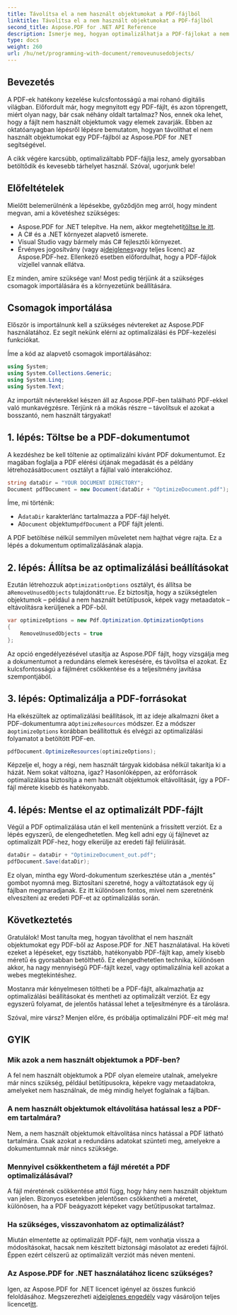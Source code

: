 ```yaml
---
title: Távolítsa el a nem használt objektumokat a PDF-fájlból
linktitle: Távolítsa el a nem használt objektumokat a PDF-fájlból
second_title: Aspose.PDF for .NET API Reference
description: Ismerje meg, hogyan optimalizálhatja a PDF-fájlokat a nem használt objektumok eltávolításával az Aspose.PDF for .NET segítségével. Útmutató lépésről lépésre a fájlméret csökkentésére és a teljesítmény javítására.
type: docs
weight: 260
url: /hu/net/programming-with-document/removeunusedobjects/
---
```

## Bevezetés

A PDF-ek hatékony kezelése kulcsfontosságú a mai rohanó digitális világban. Előfordult már, hogy megnyitott egy PDF-fájlt, és azon töprengett, miért olyan nagy, bár csak néhány oldalt tartalmaz? Nos, ennek oka lehet, hogy a fájlt nem használt objektumok vagy elemek zavarják. Ebben az oktatóanyagban lépésről lépésre bemutatom, hogyan távolíthat el nem használt objektumokat egy PDF-fájlból az Aspose.PDF for .NET segítségével. 

A cikk végére karcsúbb, optimalizáltabb PDF-fájlja lesz, amely gyorsabban betöltődik és kevesebb tárhelyet használ. Szóval, ugorjunk bele!

## Előfeltételek

Mielőtt belemerülnénk a lépésekbe, győződjön meg arról, hogy mindent megvan, ami a követéshez szükséges:

-  Aspose.PDF for .NET telepítve. Ha nem, akkor megteheti[töltse le itt](https://releases.aspose.com/pdf/net/).
- A C# és a .NET környezet alapvető ismerete.
- Visual Studio vagy bármely más C# fejlesztői környezet.
-  Érvényes jogosítvány (vagy a[ideiglenes](https://purchase.aspose.com/temporary-license/)vagy teljes licenc) az Aspose.PDF-hez. Ellenkező esetben előfordulhat, hogy a PDF-fájlok vízjellel vannak ellátva.
  
Ez minden, amire szüksége van! Most pedig térjünk át a szükséges csomagok importálására és a környezetünk beállítására.

## Csomagok importálása

Először is importálnunk kell a szükséges névtereket az Aspose.PDF használatához. Ez segít nekünk elérni az optimalizálási és PDF-kezelési funkciókat.

Íme a kód az alapvető csomagok importálásához:

```csharp
using System;
using System.Collections.Generic;
using System.Linq;
using System.Text;
```

Az importált névterekkel készen áll az Aspose.PDF-ben található PDF-ekkel való munkavégzésre. Térjünk rá a mókás részre – távolítsuk el azokat a bosszantó, nem használt tárgyakat!

## 1. lépés: Töltse be a PDF-dokumentumot

 A kezdéshez be kell töltenie az optimalizálni kívánt PDF dokumentumot. Ez magában foglalja a PDF elérési útjának megadását és a példány létrehozását`Document` osztályt a fájllal való interakcióhoz.

```csharp
string dataDir = "YOUR DOCUMENT DIRECTORY";
Document pdfDocument = new Document(dataDir + "OptimizeDocument.pdf");
```

Íme, mi történik:
-  A`dataDir` karakterlánc tartalmazza a PDF-fájl helyét.
-  A`Document` objektum`pdfDocument` a PDF fájlt jelenti.

A PDF betöltése nélkül semmilyen műveletet nem hajthat végre rajta. Ez a lépés a dokumentum optimalizálásának alapja.

## 2. lépés: Állítsa be az optimalizálási beállításokat

 Ezután létrehozzuk a`OptimizationOptions` osztályt, és állítsa be a`RemoveUnusedObjects` tulajdonát`true`. Ez biztosítja, hogy a szükségtelen objektumok – például a nem használt betűtípusok, képek vagy metaadatok – eltávolításra kerüljenek a PDF-ből.

```csharp
var optimizeOptions = new Pdf.Optimization.OptimizationOptions
{
    RemoveUnusedObjects = true
};
```

Az opció engedélyezésével utasítja az Aspose.PDF fájlt, hogy vizsgálja meg a dokumentumot a redundáns elemek keresésére, és távolítsa el azokat. Ez kulcsfontosságú a fájlméret csökkentése és a teljesítmény javítása szempontjából.

## 3. lépés: Optimalizálja a PDF-forrásokat

 Ha elkészültek az optimalizálási beállítások, itt az ideje alkalmazni őket a PDF-dokumentumra a`OptimizeResources` módszer. Ez a módszer a`optimizeOptions` korábban beállítottuk és elvégzi az optimalizálási folyamatot a betöltött PDF-en.

```csharp
pdfDocument.OptimizeResources(optimizeOptions);
```

Képzelje el, hogy a régi, nem használt tárgyak kidobása nélkül takarítja ki a házát. Nem sokat változna, igaz? Hasonlóképpen, az erőforrások optimalizálása biztosítja a nem használt objektumok eltávolítását, így a PDF-fájl mérete kisebb és hatékonyabb.

## 4. lépés: Mentse el az optimalizált PDF-fájlt

Végül a PDF optimalizálása után el kell mentenünk a frissített verziót. Ez a lépés egyszerű, de elengedhetetlen. Meg kell adni egy új fájlnevet az optimalizált PDF-hez, hogy elkerülje az eredeti fájl felülírását.

```csharp
dataDir = dataDir + "OptimizeDocument_out.pdf";
pdfDocument.Save(dataDir);
```

Ez olyan, mintha egy Word-dokumentum szerkesztése után a „mentés” gombot nyomná meg. Biztosítani szeretné, hogy a változtatások egy új fájlban megmaradjanak. Ez itt különösen fontos, mivel nem szeretnénk elveszíteni az eredeti PDF-et az optimalizálás során.

## Következtetés

Gratulálok! Most tanulta meg, hogyan távolíthat el nem használt objektumokat egy PDF-ből az Aspose.PDF for .NET használatával. Ha követi ezeket a lépéseket, egy tisztább, hatékonyabb PDF-fájlt kap, amely kisebb méretű és gyorsabban betölthető. Ez elengedhetetlen technika, különösen akkor, ha nagy mennyiségű PDF-fájlt kezel, vagy optimalizálnia kell azokat a webes megtekintéshez.

Mostanra már kényelmesen töltheti be a PDF-fájlt, alkalmazhatja az optimalizálási beállításokat és mentheti az optimalizált verziót. Ez egy egyszerű folyamat, de jelentős hatással lehet a teljesítményre és a tárolásra.

Szóval, mire vársz? Menjen előre, és próbálja optimalizálni PDF-eit még ma!

## GYIK

### Mik azok a nem használt objektumok a PDF-ben?
A fel nem használt objektumok a PDF olyan elemeire utalnak, amelyekre már nincs szükség, például betűtípusokra, képekre vagy metaadatokra, amelyeket nem használnak, de még mindig helyet foglalnak a fájlban.

### A nem használt objektumok eltávolítása hatással lesz a PDF-em tartalmára?
Nem, a nem használt objektumok eltávolítása nincs hatással a PDF látható tartalmára. Csak azokat a redundáns adatokat szünteti meg, amelyekre a dokumentumnak már nincs szüksége.

### Mennyivel csökkenthetem a fájl méretét a PDF optimalizálásával?
A fájl méretének csökkentése attól függ, hogy hány nem használt objektum van jelen. Bizonyos esetekben jelentősen csökkentheti a méretet, különösen, ha a PDF beágyazott képeket vagy betűtípusokat tartalmaz.

### Ha szükséges, visszavonhatom az optimalizálást?
Miután elmentette az optimalizált PDF-fájlt, nem vonhatja vissza a módosításokat, hacsak nem készített biztonsági másolatot az eredeti fájlról. Éppen ezért célszerű az optimalizált verziót más néven menteni.

### Az Aspose.PDF for .NET használatához licenc szükséges?
 Igen, az Aspose.PDF for .NET licencet igényel az összes funkció feloldásához. Megszerezheti a[ideiglenes engedély](https://purchase.aspose.com/temporary-license/) vagy vásároljon teljes licencet[itt](https://purchase.aspose.com/buy).